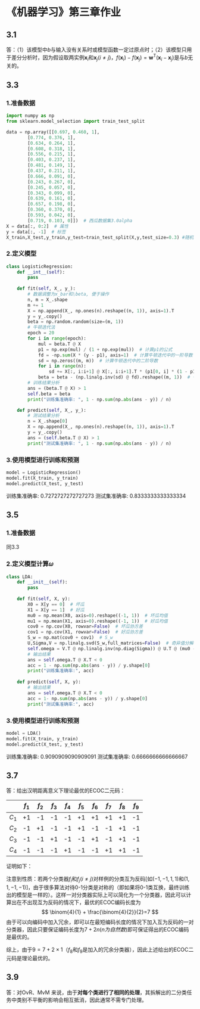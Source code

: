 # 《机器学习》第三章作业

## 3.1

答：（1）该模型中$b$与输入没有关系时或模型函数一定过原点时；（2）该模型只用于差分分析时，因为假设取两实例$\boldsymbol{x}_i$和$\boldsymbol{x}_j(i\neq j)$，$f(\boldsymbol{x}_i) - f(\boldsymbol{x}_j ) = \boldsymbol{w}^\text{T}(\boldsymbol{x}_i - \boldsymbol{x}_j)$是与$b$无关的。

## 3.3

### 1.准备数据

```python
import numpy as np
from sklearn.model_selection import train_test_split

data = np.array([[0.697, 0.460, 1],
        [0.774, 0.376, 1],
        [0.634, 0.264, 1],
        [0.608, 0.318, 1],
        [0.556, 0.215, 1],
        [0.403, 0.237, 1],
        [0.481, 0.149, 1],
        [0.437, 0.211, 1],
        [0.666, 0.091, 0],
        [0.243, 0.267, 0],
        [0.245, 0.057, 0],
        [0.343, 0.099, 0],
        [0.639, 0.161, 0],
        [0.657, 0.198, 0],
        [0.360, 0.370, 0],
        [0.593, 0.042, 0],
        [0.719, 0.103, 0]])  # 西瓜数据集3.0alpha
X = data[:, 0:2]  # 属性
y = data[:, -1]  # 标签
X_train,X_test,y_train,y_test=train_test_split(X,y,test_size=0.3) #随机划分训练集和测试集
```

### 2.定义模型

```python
class LogisticRegression:
    def __int__(self):
        pass
    
    def fit(self, X_, y_):
        # 数据调整为x_bar和\beta, 便于操作
        n, m = X_.shape
        m += 1
        X = np.append(X_, np.ones(n).reshape((n, 1)), axis=1).T
        y = y_.copy()
        beta = np.random.random(size=(m, 1))
        # 牛顿迭代法
        epoch = 20
        for i in range(epoch):
            mul = beta.T @ X
            p1 = np.exp(mul) / (1 + np.exp(mul))  # 计算p1的公式
            fd = -np.sum(X * (y - p1), axis=1)  # 计算牛顿迭代中的一阶导数
            sd = np.zeros((m, m))  # 计算牛顿迭代中的二阶导数
            for i in range(n):
                sd += X[:, i:i+1] @ X[:, i:i+1].T * (p1[0, i] * (1 - p1[0, i]))
            beta = beta - (np.linalg.inv(sd) @ fd).reshape((m, 1))  # 一次迭代
        # 训练结果分析
        ans = (beta.T @ X) > 1
        self.beta = beta
        print("训练集准确率: ", 1 - np.sum(np.abs(ans - y)) / n)

    def predict(self, X_, y_):
        # 测试结果分析
        n = X_.shape[0]
        X = np.append(X_, np.ones(n).reshape((n, 1)), axis=1).T
        y = y_.copy()
        ans = (self.beta.T @ X) > 1
        print("测试集准确率: ", 1 - np.sum(np.abs(ans - y)) / n)

```

### 3.使用模型进行训练和预测

```python
model = LogisticRegression()
model.fit(X_train, y_train)
model.predict(X_test, y_test)
```

训练集准确率:  0.7272727272727273
测试集准确率:  0.8333333333333334

## 3.5

### 1.准备数据

同3.3

### 2.定义模型计算𝜔

```python
class LDA:
    def __init__(self):
        pass
    
    def fit(self, X, y):
        X0 = X[y == 0]  # 坏瓜
        X1 = X[y == 1]  # 好瓜
        mu0 = np.mean(X0, axis=0).reshape((-1, 1))  # 坏瓜均值
        mu1 = np.mean(X1, axis=0).reshape((-1, 1))  # 好瓜均值
        cov0 = np.cov(X0, rowvar=False)  # 坏瓜协方差
        cov1 = np.cov(X1, rowvar=False)  # 好瓜协方差
        S_w = np.mat(cov0 + cov1)  # S_w
        U,Sigma,V = np.linalg.svd(S_w,full_matrices=False)  # 奇异值分解
        self.omega = V.T @ np.linalg.inv(np.diag(Sigma)) @ U.T @ (mu0 - mu1)  # /omega
        # 输出结果
        ans = self.omega.T @ X.T < 0
        acc = 1 - np.sum(np.abs(ans - y)) / y.shape[0]
        print("训练集准确率:", acc)
    
    def predict(self, X, y):
        # 输出结果
        ans = self.omega.T @ X.T < 0
        acc = 1- np.sum(np.abs(ans - y)) / y.shape[0]
        print("测试集准确率:", acc)

```

### 3.使用模型进行训练和预测

```python
model = LDA()
model.fit(X_train, y_train)
model.predict(X_test, y_test)
```

训练集准确率: 0.9090909090909091
测试集准确率: 0.6666666666666667

## 3.7

答：给出汉明距离意义下理论最优的ECOC二元码：

|       | $f_1$ | $f_2$ | $f_3$ | $f_4$ | $f_5$ | $f_6$ | $f_7$ | $f_8$ | $f_9$  |
| ----- | ----- | ----- | ----- | ---- | ---- | ------- | ---- | ---- | ---- |
| $C_1$ | +1 | -1 | -1 | -1 | +1 | +1 | +1 | +1 | -1 |
| $C_2$ | -1 | +1 | -1 | -1 | +1 | -1 | -1 | +1 | -1 |
| $C_3$ | -1 | -1 | +1 | -1 | -1 | +1 | -1 | +1 | -1 |
| $C_4$ | -1 | -1 | -1 | +1 | -1 | -1 | +1 | +1 | -1 |

证明如下：

注意到性质：若两个分类器$f_i$和$f_j(i \neq j)$对样例的分类互为反码[如$(-1,-1,1,1)$和$(1,1,-1,-1)$]，由于很多算法对待0-1分类是对称的（即如果将0-1类互换，最终训练出的模型是一样的）。这样一对分类器实际上可以简化为一个分类器，因此可以计算出在不出现互为反码的情况下，最优的ECOC编码长度为
$$
\binom{4}{1} + \frac{\binom{4}{2}}{2}=7
$$
由于可以向编码中加入冗余，即可以在最短编码长度的情况下加入互为反码的一对分类器，因此只要保证编码长度为$7+2n(n为自然数)$即可保证得出的ECOC编码是最优的。

综上，由于$9=7+2\times 1$（$f_8$和$f_9$是加入的冗余分类器），因此上述给出的ECOC二元码是理论最优的。

## 3.9

答：对OvR、MvM 来说，由于**对每个类进行了相同的处理**，其拆解出的二分类任务中类别不平衡的影响会相互抵消，因此通常不需专门处理。
